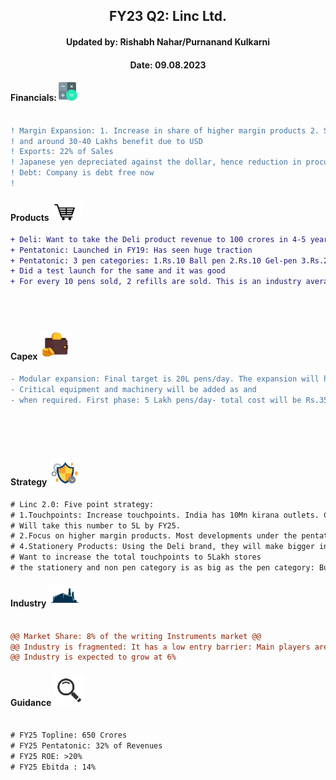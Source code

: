 
<h2 align="center"> FY23 Q2: Linc Ltd.</h2>
<h4 align="center"> Updated by: Rishabh Nahar/Purnanand Kulkarni</h4>
<h4 align="center"> Date: 09.08.2023</h4>

[fin]: https://www.screener.in/company/LINC/
[products]: https://lincpen.com/products
[capex]: https://eresh-zealous.medium.com/
[strategy]: https://eresh-zealous.medium.com/
[ind]: https://www.verifiedmarketresearch.com/product/india-writing-instruments-market/
[investor_relations]: https://lincpen.com/investor-relations

  
#### Financials:   [<img align="centre" alt="Java" width="30px" src="https://github.com/qodeinvestments/Swan-Documentation/blob/main/Systems/100_Baggers/github_pages/logo_files/Financials%20Logo%201.png" />][fin]
```diff

! Margin Expansion: 1. Increase in share of higher margin products 2. Strengthing of the US dollar 3.Rationalisation of polymer prices 3. 70-80 Lakh benefit due to yen
! and around 30-40 Lakhs benefit due to USD
! Exports: 22% of Sales
! Japanese yen depreciated against the dollar, hence reduction in procurement cost of Uniball
! Debt: Company is debt free now
!  


```




#### Products [<img align="centre" alt="Java" width="50px" src="https://github.com/qodeinvestments/Swan-Documentation/blob/main/Systems/100_Baggers/github_pages/logo_files/Products%20Logo%201.jpg" />][products]
```diff
+ Deli: Want to take the Deli product revenue to 100 crores in 4-5 years time
+ Pentatonic: Launched in FY19: Has seen huge traction 
+ Pentatonic: 3 pen categories: 1.Rs.10 Ball pen 2.Rs.10 Gel-pen 3.Rs.20 Ball pen B-RT and to launch the Rs.40 product in December
+ Did a test launch for the same and it was good
+ For every 10 pens sold, 2 refills are sold. This is an industry average





```





#### Capex [<img align="centre" alt="Java" width="50px" src="https://github.com/qodeinvestments/Swan-Documentation/blob/main/Systems/100_Baggers/github_pages/logo_files/Capex%20Logo%201.jpg" />][capex]
```diff
- Modular expansion: Final target is 20L pens/day. The expansion will happen in a phased manner.
- Critical equipment and machinery will be added as and
- when required. First phase: 5 Lakh pens/day- total cost will be Rs.35 Crores






```



#### Strategy [<img align="centre" alt="Java" width="50px" src="https://github.com/qodeinvestments/Swan-Documentation/blob/main/Systems/100_Baggers/github_pages/logo_files/Strategy%20Logo%203.jpg" />][strategy]
```diff
# Linc 2.0: Five point strategy: 
# 1.Touchpoints: Increase touchpoints. India has 10Mn kirana outlets. Currently Linc has reached 2.4L outlets.
# Will take this number to 5L by FY25.
# 2.Focus on higher margin products. Most developments under the pentatonic portfolio: 3 products to be launch in FY24
# 4.Stationery Products: Using the Deli brand, they will make bigger inroads.
# Want to increase the total touchpoints to 5Lakh stores 
# the stationery and non pen category is as big as the pen category: But it will take sometime to setup and grow


```

  

#### Industry   [<img align="centre" alt="Java" width="50px" src="https://github.com/qodeinvestments/Swan-Documentation/blob/main/Systems/100_Baggers/github_pages/logo_files/Industry%20Logo%201.jpg" />][ind]
```diff

@@ Market Share: 8% of the writing Instruments market @@
@@ Industry is fragmented: It has a low entry barrier: Main players are: 1. Cello 2.Flair 3.Reynolds 4.Rorito @@
@@ Industry is expected to grow at 6% 


```
[management]: https://eresh-zealous.medium.com/
#### Guidance [<img align="centre" alt="Java" width="50px" src="https://github.com/qodeinvestments/Swan-Documentation/blob/main/Systems/100_Baggers/github_pages/logo_files/magnifying-glass.svg" />][investor_relations]
```diff

# FY25 Topline: 650 Crores
# FY25 Pentatonic: 32% of Revenues
# FY25 ROE: >20%
# FY25 Ebitda : 14%






```






